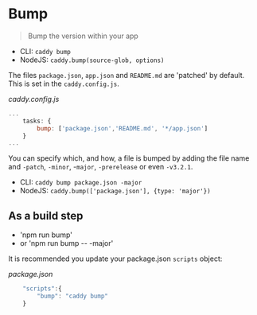 # Bump

> Bump the version within your app

 * CLI: `caddy bump`
 * NodeJS: `caddy.bump(source-glob, options)`

The files `package.json`, `app.json` and `README.md` are 'patched' by default. This is set in the `caddy.config.js`.

*caddy.config.js*
```javascript
...
    tasks: {
        bump: ['package.json','README.md', '*/app.json']
    }
...
```

You can specify which, and how, a file is bumped by adding the file name and `-patch`, `-minor`, -`major`, `-prerelease` or even `-v3.2.1`.

 * CLI: `caddy bump package.json -major`
 * NodeJS: `caddy.bump(['package.json'], {type: 'major'})`

## As a build step

 * 'npm run bump'
 * or 'npm run bump -- -major'

It is recommended you update your package.json `scripts` object:

*package.json*
```javascript
    "scripts":{ 
        "bump": "caddy bump"
    }
```